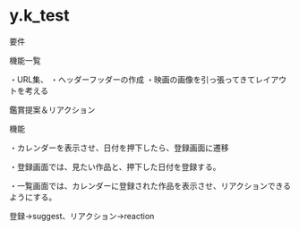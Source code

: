 # y.k_test
要件

機能一覧

・URL集、
・ヘッダーフッダーの作成
・映画の画像を引っ張ってきてレイアウトを考える


鑑賞提案＆リアクション

機能

・カレンダーを表示させ、日付を押下したら、登録画面に遷移

・登録画面では、見たい作品と、押下した日付を登録する。

・一覧画面では、カレンダーに登録された作品を表示させ、リアクションできるようにする。

登録→suggest、リアクション→reaction
